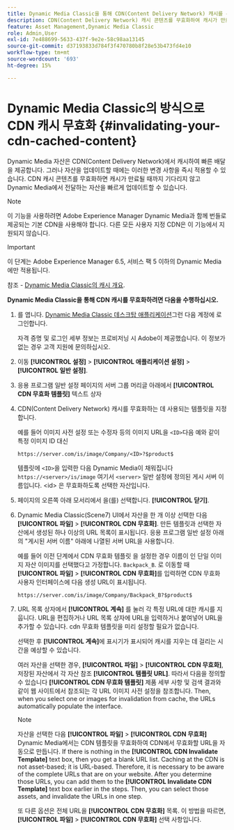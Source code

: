 ```yaml
---
title: Dynamic Media Classic을 통해 CDN(Content Delivery Network) 캐시를 무효화합니다
description: CDN(Content Delivery Network) 캐시 콘텐츠를 무효화하여 캐시가 만료될 때까지 기다리는 대신 Dynamic Media에서 제공하는 자산을 빠르게 업데이트하는 방법을 알아봅니다.
feature: Asset Management,Dynamic Media Classic
role: Admin,User
exl-id: 7e488699-5633-437f-9e2e-58c98aa13145
source-git-commit: d37193833d784f3f470780b8f28e53b473fd4e10
workflow-type: tm+mt
source-wordcount: '693'
ht-degree: 15%

---
```


# Dynamic Media Classic의 방식으로 CDN 캐시 무효화 {#invalidating-your-cdn-cached-content}

Dynamic Media 자산은 CDN(Content Delivery Network)에서 캐시하여 빠른 배달을 제공합니다. 그러나 자산을 업데이트할 때에는 이러한 변경 사항을 즉시 적용할 수 있습니다. CDN 캐시 콘텐츠를 무효화하면 캐시가 만료될 때까지 기다리지 않고 Dynamic Media에서 전달하는 자산을 빠르게 업데이트할 수 있습니다.

>[!NOTE]
>
>이 기능을 사용하려면 Adobe Experience Manager Dynamic Media과 함께 번들로 제공되는 기본 CDN을 사용해야 합니다. 다른 모든 사용자 지정 CDN은 이 기능에서 지원되지 않습니다.

>[!IMPORTANT]
>
>이 단계는 Adobe Experience Manager 6.5, 서비스 팩 5 이하의 Dynamic Media에만 적용됩니다. <!-- If you are using Dynamic Media in AEM as a Cloud Service, [use the new steps found here](/help/assets/invalidate-cdn-cache-dynamic-media.md). -->

참조 - [Dynamic Media Classic의 캐시 개요](https://helpx.adobe.com/experience-manager/scene7/kb/base/caching-questions/scene7-caching-overview.html).

**Dynamic Media Classic을 통해 CDN 캐시를 무효화하려면 다음을 수행하십시오.**

1. 를 엽니다. [Dynamic Media Classic 데스크탑 애플리케이션](https://experienceleague.adobe.com/docs/dynamic-media-classic/using/getting-started/signing-out.html#getting-started)그런 다음 계정에 로그인합니다.

   자격 증명 및 로그인 세부 정보는 프로비저닝 시 Adobe이 제공했습니다. 이 정보가 없는 경우 고객 지원에 문의하십시오.

1. 이동 **[!UICONTROL 설정]** > **[!UICONTROL 애플리케이션 설정]** > **[!UICONTROL 일반 설정]**.
1. 응용 프로그램 일반 설정 페이지의 서버 그룹 머리글 아래에서 **[!UICONTROL CDN 무효화 템플릿]** 텍스트 상자

1. CDN(Content Delivery Network) 캐시를 무효화하는 데 사용되는 템플릿을 지정합니다.

   예를 들어 이미지 사전 설정 또는 수정자 등의 이미지 URL을 `<ID>`다음 예와 같이 특정 이미지 ID 대신

   `https://server.com/is/image/Company/<ID>?$product$`

   템플릿에 `<ID>`을 입력한 다음 Dynamic Media이 채워집니다 `https://<server>/is/image` 여기서 `<server>` 일반 설정에 정의된 게시 서버 이름입니다. &lt;id> 은 무효화하도록 선택한 자산입니다.

1. 페이지의 오른쪽 아래 모서리에서 을(를) 선택합니다. **[!UICONTROL 닫기]**.
1. Dynamic Media Classic(Scene7) UI에서 자산을 한 개 이상 선택한 다음 **[!UICONTROL 파일]** > **[!UICONTROL CDN 무효화]**. 만든 템플릿과 선택한 자산에서 생성된 하나 이상의 URL 목록이 표시됩니다. 응용 프로그램 일반 설정 아래의 &quot;게시된 서버 이름&quot; 아래에 나열된 서버 URL을 사용합니다.

   예를 들어 이전 단계에서 CDN 무효화 템플릿 을 설정한 경우 이름이 인 단일 이미지 자산 이미지를 선택했다고 가정합니다. `Backpack_B`. 로 이동할 때 **[!UICONTROL 파일]** > **[!UICONTROL CDN 무효화]**&#x200B;를 입력하면 CDN 무효화 사용자 인터페이스에 다음 생성 URL이 표시됩니다.

   `https://server.com/is/image/Company/Backpack_B?$product$`

1. URL 목록 상자에서 **[!UICONTROL 계속]** 를 눌러 각 특정 URL에 대한 캐시를 지웁니다. URL을 편집하거나 URL 목록 상자에 URL을 입력하거나 붙여넣어 URL을 추가할 수 있습니다. cdn 무효화 템플릿을 미리 설정할 필요가 없습니다.

   선택한 후 **[!UICONTROL 계속]**&#x200B;에 표시기가 표시되어 캐시를 지우는 데 걸리는 시간을 예상할 수 있습니다.

   여러 자산을 선택한 경우, **[!UICONTROL 파일]** > **[!UICONTROL CDN 무효화]**, 저장된 자산에서 각 자산 참조 **[!UICONTROL 템플릿 URL]**. 따라서 다음을 정의할 수 있습니다 **[!UICONTROL CDN 무효화 템플릿]** 제품 세부 사항 및 검색 결과와 같이 웹 사이트에서 참조되는 각 URL 이미지 사전 설정을 참조합니다. Then, when you select one or images for invalidation from cache, the URLs automatically populate the interface.

   >[!NOTE]
   >
   >자산을 선택한 다음 **[!UICONTROL 파일]** > **[!UICONTROL CDN 무효화]** Dynamic Media에서는 CDN 템플릿을 무효화하여 CDN에서 무효화할 URL을 자동으로 만듭니다. If there is nothing in the **[!UICONTROL CDN Invalidate Template]** text box, then you get a blank URL list. Caching at the CDN is not asset-based; it is URL-based. Therefore, it is necessary to be aware of the complete URLs that are on your website. After you determine those URLs, you can add them to the **[!UICONTROL Invalidate CDN Template]** text box earlier in the steps. Then, you can select those assets, and invalidate the URLs in one step.
   >
   >또 다른 옵션은 전체 URL을 **[!UICONTROL CDN 무효화]** 목록. 이 방법을 따르면, **[!UICONTROL 파일]** > **[!UICONTROL CDN 무효화]** 선택 사항입니다.
